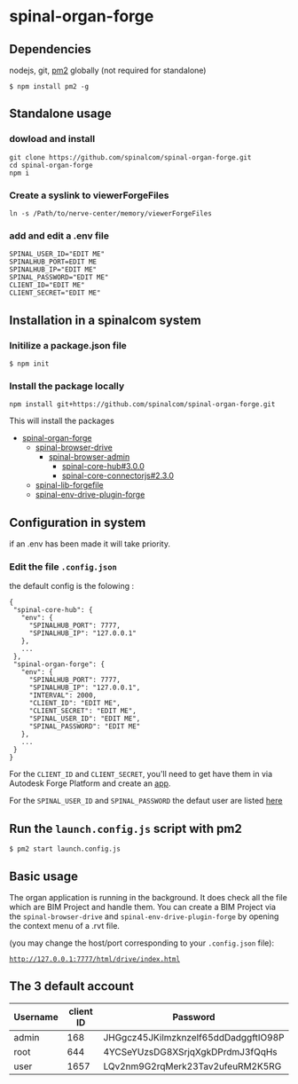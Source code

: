 # spinal-organ-forge

## Dependencies

nodejs, git, [pm2](https://github.com/Unitech/pm2) globally (not required for standalone)

```
$ npm install pm2 -g
```

## Standalone usage

### dowload and install

```
git clone https://github.com/spinalcom/spinal-organ-forge.git
cd spinal-organ-forge
npm i
```

### Create a syslink to viewerForgeFiles

```
ln -s /Path/to/nerve-center/memory/viewerForgeFiles
```

### add and edit a .env file

```
SPINAL_USER_ID="EDIT ME"
SPINALHUB_PORT=EDIT ME
SPINALHUB_IP="EDIT ME"
SPINAL_PASSWORD="EDIT ME"
CLIENT_ID="EDIT ME"
CLIENT_SECRET="EDIT ME"
```

## Installation in a spinalcom system

### Initilize a package.json file

```
$ npm init
```

### Install the package locally

```
npm install git+https://github.com/spinalcom/spinal-organ-forge.git
```

This will install the packages

- [spinal-organ-forge](https://github.com/spinalcom/spinal-organ-forge)
  - [spinal-browser-drive](https://github.com/spinalcom/spinal-browser-drive)
    - [spinal-browser-admin](https://github.com/spinalcom/spinal-browser-admin)
      - [spinal-core-hub#3.0.0](https://github.com/spinalcom/spinal-core-hub)
      - [spinal-core-connectorjs#2.3.0](https://github.com/spinalcom/spinal-core-connectorjs)
  - [spinal-lib-forgefile](https://github.com/spinalcom/spinal-browser-admin)
  - [spinal-env-drive-plugin-forge](https://github.com/spinalcom/spinal-env-drive-plugin-forge)

## Configuration in system

if an .env has been made it will take priority.

### Edit the file `.config.json`

the default config is the folowing :

```
{
 "spinal-core-hub": {
   "env": {
     "SPINALHUB_PORT": 7777,
     "SPINALHUB_IP": "127.0.0.1"
   },
   ...
 },
 "spinal-organ-forge": {
   "env": {
     "SPINALHUB_PORT": 7777,
     "SPINALHUB_IP": "127.0.0.1",
     "INTERVAL": 2000,
     "CLIENT_ID": "EDIT ME",
     "CLIENT_SECRET": "EDIT ME",
     "SPINAL_USER_ID": "EDIT ME",
     "SPINAL_PASSWORD": "EDIT ME"
   },
   ...
 }
}
```

For the `CLIENT_ID` and `CLIENT_SECRET`, you'll need to get have them in via Autodesk Forge Platform and create an [app](https://developer.autodesk.com/en/docs/oauth/v2/tutorials/create-app/).

For the `SPINAL_USER_ID` and `SPINAL_PASSWORD` the defaut user are listed [here](#basic-usage)

## Run the `launch.config.js` script with pm2

```
$ pm2 start launch.config.js
```

## Basic usage

The organ application is running in the background. It does check all the file which are BIM Project and handle them. You can create a BIM Project via the `spinal-browser-drive` and `spinal-env-drive-plugin-forge` by opening the context menu of a .rvt file.

(you may change the host/port corresponding to your `.config.json` file):

[`http://127.0.0.1:7777/html/drive/index.html`](http://127.0.0.1:7777/html/drive/index.html)

## The 3 default account

| Username | client ID | Password                             |
| -------- | --------- | ------------------------------------ |
| admin    | 168       | JHGgcz45JKilmzknzelf65ddDadggftIO98P |
| root     | 644       | 4YCSeYUzsDG8XSrjqXgkDPrdmJ3fQqHs     |
| user     | 1657      | LQv2nm9G2rqMerk23Tav2ufeuRM2K5RG     |

